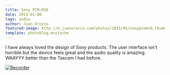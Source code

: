 ```yaml
---
title: Sony PCM-M10
date: 2015-01-08
tags: audio
author: Juan Orozco
featured-image: http://m.juanorozco.com/photos/2015/01/sonypcmm10.thumb.jpg
template: photoblog.mustache
---
```


I have always loved the design of Sony products. The user interface isn't horrible but the device feels great and the audio quality is amazing. WAAYYY better than the Tascam I had before.

<!-- more -->

[![Recorder](http://m.juanorozco.com/photos/2015/01/sonypcmm10.medium.jpg)](http://m.juanorozco.com/photos/2015/01/sonypcmm10.large.jpg)
